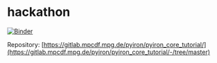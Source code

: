 # hackathon
[![Binder](https://notebooks.mpcdf.mpg.de/binder/badge_logo.svg)](https://notebooks.mpcdf.mpg.de/binder/v2/gl/pyiron%2Fpyiron_core_tutorial/HEAD)

Repository: [https://gitlab.mpcdf.mpg.de/pyiron/pyiron_core_tutorial/](https://gitlab.mpcdf.mpg.de/pyiron/pyiron_core_tutorial/-/tree/master)
